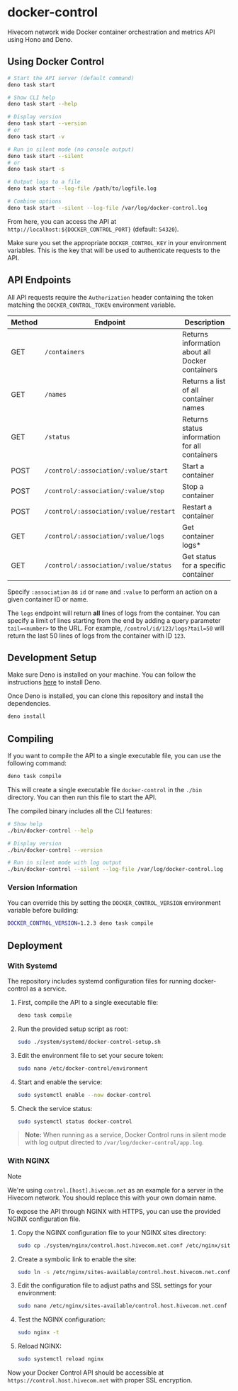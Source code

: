 # docker-control

Hivecom network wide Docker container orchestration and metrics API using Hono and Deno.

## Using Docker Control

```bash
# Start the API server (default command)
deno task start

# Show CLI help
deno task start --help

# Display version
deno task start --version
# or
deno task start -v

# Run in silent mode (no console output)
deno task start --silent
# or
deno task start -s

# Output logs to a file
deno task start --log-file /path/to/logfile.log

# Combine options
deno task start --silent --log-file /var/log/docker-control.log
```

From here, you can access the API at `http://localhost:${DOCKER_CONTROL_PORT}` (default: `54320`).

Make sure you set the appropriate `DOCKER_CONTROL_KEY` in your environment variables. This is the key that will be used to authenticate requests to the API.

## API Endpoints

All API requests require the `Authorization` header containing the token matching the `DOCKER_CONTROL_TOKEN` environment variable.

| Method | Endpoint | Description |
|--------|----------|-------------|
| GET | `/containers` | Returns information about all Docker containers |
| GET | `/names` | Returns a list of all container names |
| GET | `/status` | Returns status information for all containers |
| POST | `/control/:association/:value/start` | Start a container |
| POST | `/control/:association/:value/stop` | Stop a container |
| POST | `/control/:association/:value/restart` | Restart a container |
| GET | `/control/:association/:value/logs` | Get container logs* |
| GET | `/control/:association/:value/status` | Get status for a specific container |

Specify `:association` as `id` or `name` and `:value` to perform an action on a given container ID or name.  

The `logs` endpoint will return **all** lines of logs from the container. You can specify a limit of lines starting from the end by adding a query parameter `tail=<number>` to the URL. For example, `/control/id/123/logs?tail=50` will return the last 50 lines of logs from the container with ID `123`.

## Development Setup

Make sure Deno is installed on your machine. You can follow the instructions [here](https://deno.land/manual/getting_started/installation) to install Deno.

Once Deno is installed, you can clone this repository and install the dependencies.

```bash
deno install
```

## Compiling

If you want to compile the API to a single executable file, you can use the following command:

```bash
deno task compile
```

This will create a single executable file `docker-control` in the `./bin` directory. You can then run this file to start the API.

The compiled binary includes all the CLI features:

```bash
# Show help
./bin/docker-control --help

# Display version
./bin/docker-control --version

# Run in silent mode with log output
./bin/docker-control --silent --log-file /var/log/docker-control.log
```

### Version Information

You can override this by setting the `DOCKER_CONTROL_VERSION` environment variable before building:

```bash
DOCKER_CONTROL_VERSION=1.2.3 deno task compile
```

## Deployment

### With Systemd

The repository includes systemd configuration files for running docker-control as a service.

1. First, compile the API to a single executable file:

    ```bash
    deno task compile
    ```

2. Run the provided setup script as root:

    ```bash
    sudo ./system/systemd/docker-control-setup.sh
    ```

3. Edit the environment file to set your secure token:

    ```bash
    sudo nano /etc/docker-control/environment
    ```

4. Start and enable the service:

    ```bash
    sudo systemctl enable --now docker-control
    ```

5. Check the service status:

    ```bash
    sudo systemctl status docker-control
    ```

> **Note:** When running as a service, Docker Control runs in silent mode with log output directed to `/var/log/docker-control/app.log`.

### With NGINX

>[!NOTE]
> We're using `control.[host].hivecom.net` as an example for a server in the Hivecom network. You should replace this with your own domain name.

To expose the API through NGINX with HTTPS, you can use the provided NGINX configuration file.

1. Copy the NGINX configuration file to your NGINX sites directory:

    ```bash
    sudo cp ./system/nginx/control.host.hivecom.net.conf /etc/nginx/sites-available/
    ```

2. Create a symbolic link to enable the site:

    ```bash
    sudo ln -s /etc/nginx/sites-available/control.host.hivecom.net.conf /etc/nginx/sites-enabled/
    ```

3. Edit the configuration file to adjust paths and SSL settings for your environment:

    ```bash
    sudo nano /etc/nginx/sites-available/control.host.hivecom.net.conf
    ```

4. Test the NGINX configuration:

    ```bash
    sudo nginx -t
    ```

5. Reload NGINX:

    ```bash
    sudo systemctl reload nginx
    ```

Now your Docker Control API should be accessible at `https://control.host.hivecom.net` with proper SSL encryption.
